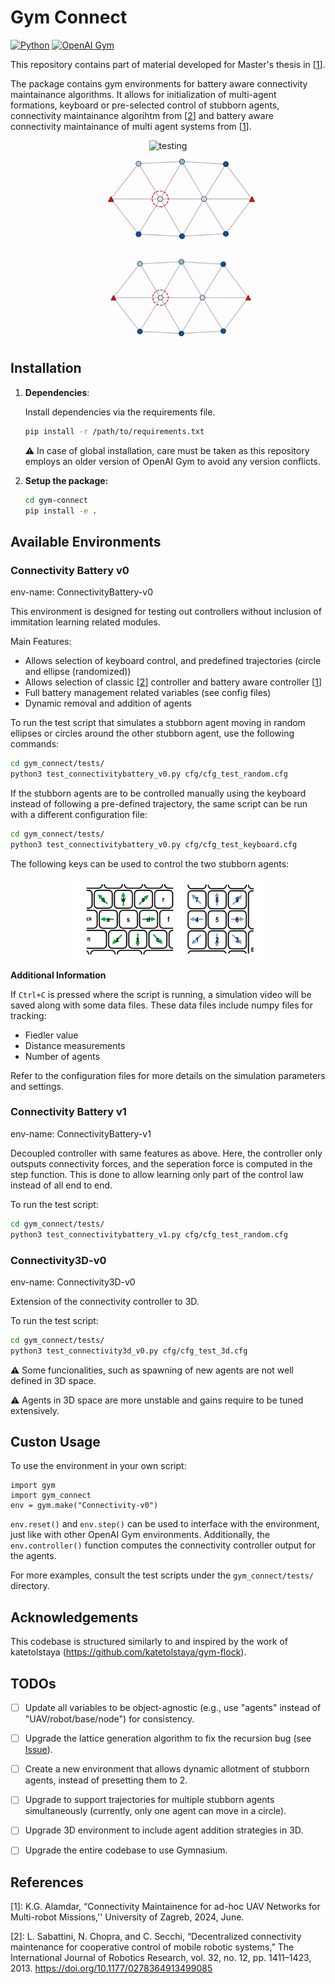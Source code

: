 # Gym Connect

[![Python](https://img.shields.io/badge/Python-3.7%20or%20later-blue.svg)](https://www.python.org/downloads/)
[![OpenAI Gym](https://img.shields.io/badge/OpenAI%20Gym-v0.11.0-blue.svg)](https://github.com/openai/gym)


This repository contains part of material developed for Master's thesis in [<a href="#ref1">1</a>].

The package contains gym environments for battery aware connectivity maintainance algorithms. It allows for initialization of multi-agent formations, keyboard or pre-selected control of stubborn agents, connectivity maintainance algorihtm from [<a href="#ref2">2</a>] and battery aware connectivity maintainance of multi agent systems from [<a href="#ref2">1</a>]. 

<div align="center">
    <img src="/media/classic.gif" alt="testing" height="240">
</div>

<div align="center">
    <img src="/media/near.gif" alt="testing" height="150"><img src="/media/base.gif" alt="testing" height="150">
</div>

## Installation

1. **Dependencies**: 

    Install dependencies via the requirements file.

    ```bash
    pip install -r /path/to/requirements.txt
    ```

    ⚠️ In case of global installation, care must be taken as this repository employs an older version of OpenAI Gym to avoid any version conflicts.

2. **Setup the package:**

    ```bash
    cd gym-connect
    pip install -e . 
    ```

## Available Environments

### Connectivity Battery v0

env-name: ConnectivityBattery-v0

This environment is designed for testing out controllers without inclusion of immitation learning related modules.

Main Features:
- Allows selection of keyboard control, and predefined trajectories (circle and ellipse (randomized))
- Allows selection of classic [<a href="#ref2">2</a>] controller and battery aware controller [<a href="#ref1">1</a>]
- Full battery management related variables (see config files)
- Dynamic removal and addition of agents

To run the test script that simulates a stubborn agent moving in random ellipses or circles around the other stubborn agent, use the following commands:

```bash
cd gym_connect/tests/
python3 test_connectivitybattery_v0.py cfg/cfg_test_random.cfg
```

If the stubborn agents are to be controlled manually using the keyboard instead of following a pre-defined trajectory, the same script can be run with a different configuration file:

```bash
cd gym_connect/tests/
python3 test_connectivitybattery_v0.py cfg/cfg_test_keyboard.cfg
```

The following keys can be used to control the two stubborn agents:

<div align="center">
    <img src="/media/keyboard.png" alt="testing" height="130">
</div>

**Additional Information**

If `Ctrl+C` is pressed where the script is running, a simulation video will be saved along with some data files. These data files include numpy files for tracking:

- Fiedler value
- Distance measurements
- Number of agents 

Refer to the configuration files for more details on the simulation parameters and settings.

### Connectivity Battery v1

env-name: ConnectivityBattery-v1

Decoupled controller with same features as above. Here, the controller only outsputs connectivity forces, and the seperation force is computed in the step function. This is done to allow learning only part of the control law instead of all end to end.

To run the test script:

```bash
cd gym_connect/tests/
python3 test_connectivitybattery_v1.py cfg/cfg_test_random.cfg
```

### Connectivity3D-v0

env-name: Connectivity3D-v0

Extension of the connectivity controller to 3D.

To run the test script:

```bash
cd gym_connect/tests/
python3 test_connectivity3d_v0.py cfg/cfg_test_3d.cfg
```

⚠️ Some funcionalities, such as spawning of new agents are not well defined in 3D space.

⚠️ Agents in 3D space are more unstable and gains require to be tuned extensively. 

## Custon Usage

To use the environment in your own script:

~~~~
import gym  
import gym_connect
env = gym.make("Connectivity-v0") 
~~~~

`env.reset()` and `env.step()` can be used to interface with the environment, just like with other OpenAI Gym environments. Additionally, the `env.controller()` function computes the connectivity controller output for the agents.

For more examples, consult the test scripts under the ```gym_connect/tests/``` directory.

## Acknowledgements

This codebase is structured similarly to and inspired by the work of katetolstaya (https://github.com/katetolstaya/gym-flock).

## TODOs
- [ ] Update all variables to be object-agnostic (e.g., use "agents" instead of "UAV/robot/base/node") for consistency.
- [ ] Upgrade the lattice generation algorithm to fix the recursion bug (see [Issue](https://github.com/KhAlamdar11/gym-connect/issues/1)).
- [ ] Create a new environment that allows dynamic allotment of stubborn agents, instead of presetting them to 2.
- [ ] Upgrade to support trajectories for multiple stubborn agents simultaneously (currently, only one agent can move in a circle).
- [ ] Upgrade 3D environment to include agent addition strategies in 3D.
- [ ] Upgrade the entire codebase to use Gymnasium.



## References

<a id="ref1"></a>
[1]: K.G. Alamdar, “Connectivity Maintainence for ad-hoc UAV Networks for Multi-robot Missions,'' University of Zagreb, 2024, June.

<a id="ref2"></a>
[2]: L. Sabattini, N. Chopra, and C. Secchi, “Decentralized connectivity maintenance for cooperative control of mobile  robotic systems,” The International Journal of Robotics Research, vol. 32, no. 12, pp. 1411–1423, 2013. https://doi.org/10.1177/0278364913499085


